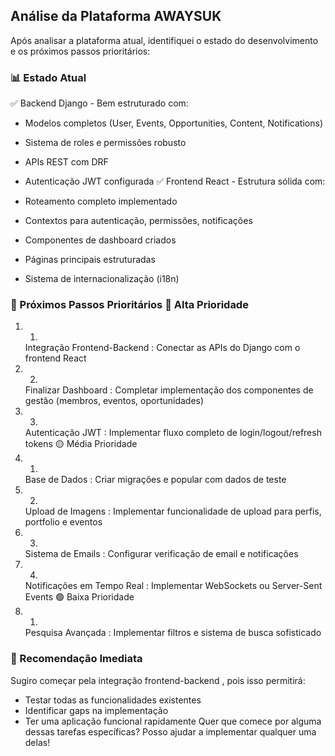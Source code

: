 ## Análise da Plataforma AWAYSUK
Após analisar a plataforma atual, identifiquei o estado do desenvolvimento e os próximos passos prioritários:

### 📊 Estado Atual
✅ Backend Django - Bem estruturado com:

- Modelos completos (User, Events, Opportunities, Content, Notifications)
- Sistema de roles e permissões robusto
- APIs REST com DRF
- Autenticação JWT configurada
✅ Frontend React - Estrutura sólida com:

- Roteamento completo implementado
- Contextos para autenticação, permissões, notificações
- Componentes de dashboard criados
- Páginas principais estruturadas
- Sistema de internacionalização (i18n)
### 🎯 Próximos Passos Prioritários 🔴 Alta Prioridade
1. 1.
   Integração Frontend-Backend : Conectar as APIs do Django com o frontend React
2. 2.
   Finalizar Dashboard : Completar implementação dos componentes de gestão (membros, eventos, oportunidades)
3. 3.
   Autenticação JWT : Implementar fluxo completo de login/logout/refresh tokens 🟡 Média Prioridade
4. 1.
   Base de Dados : Criar migrações e popular com dados de teste
5. 2.
   Upload de Imagens : Implementar funcionalidade de upload para perfis, portfolio e eventos
6. 3.
   Sistema de Emails : Configurar verificação de email e notificações
7. 4.
   Notificações em Tempo Real : Implementar WebSockets ou Server-Sent Events 🟢 Baixa Prioridade
8. 1.
   Pesquisa Avançada : Implementar filtros e sistema de busca sofisticado
### 🚀 Recomendação Imediata
Sugiro começar pela integração frontend-backend , pois isso permitirá:

- Testar todas as funcionalidades existentes
- Identificar gaps na implementação
- Ter uma aplicação funcional rapidamente
Quer que comece por alguma dessas tarefas específicas? Posso ajudar a implementar qualquer uma delas!